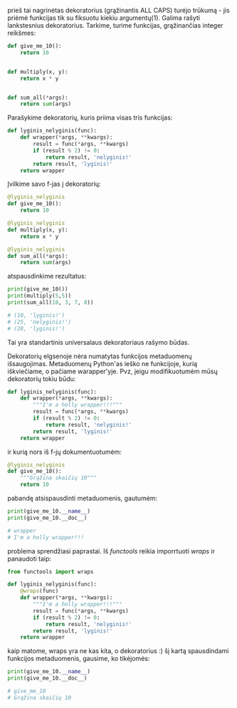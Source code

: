 prieš tai nagrinėtas dekoratorius (grąžinantis ALL CAPS) turėjo trūkumą - 
jis priėmė funkcijas tik su fiksuotu kiekiu argumentų(1). Galima rašyti lankstesnius dekoratorius.
Tarkime, turime funkcijas, grąžinančias integer reikšmes:

```python
def give_me_10():
    return 10


def multiply(x, y):
    return x * y


def sum_all(*args):
    return sum(args)
``` 

Parašykime dekoratorių, kuris priima visas tris funkcijas:

```python
def lyginis_nelyginis(func):
    def wrapper(*args, **kwargs):
        result = func(*args, **kwargs)
        if (result % 2) != 0:
            return result, 'nelyginis!'
        return result, 'lyginis!'
    return wrapper
```

Įvilkime savo f-jas į dekoratorių:

```python
@lyginis_nelyginis
def give_me_10():
    return 10

@lyginis_nelyginis
def multiply(x, y):
    return x * y

@lyginis_nelyginis
def sum_all(*args):
    return sum(args)
```
atspausdinkime rezultatus:
```python
print(give_me_10())
print(multiply(5,5))
print(sum_all(10, 3, 7, 8))

# (10, 'lyginis!')
# (25, 'nelyginis!')
# (28, 'lyginis!')
```

Tai yra standartinis universalaus dekoratoriaus rašymo būdas.

Dekoratorių elgsenoje nėra numatytas funkcijos metaduomenų išsaugojimas. Metaduomenų Python'as 
ieško ne funkcijoje, kurią iškviečiame, o pačiame warapper'yje. Pvz, jeigu modifikuotumėm mūsų 
dekoratorių tokiu būdu:

```python
def lyginis_nelyginis(func):
    def wrapper(*args, **kwargs):
        """I'm a holly wrapper!!!"""
        result = func(*args, **kwargs)
        if (result % 2) != 0:
            return result, 'nelyginis!'
        return result, 'lyginis!'
    return wrapper
```

ir kurią nors iš f-jų dokumentuotumėm:

```python
@lyginis_nelyginis
def give_me_10():
    """Grąžina skaičių 10"""
    return 10
```

pabandę atsispausdinti metaduomenis, gautumėm:

```python
print(give_me_10.__name__)
print(give_me_10.__doc__)

# wrapper
# I'm a holly wrapper!!!
```

problema sprendžiasi paprastai. Iš *functools* reikia imporrtuoti *wraps* 
ir panaudoti taip:

```python
from functools import wraps

def lyginis_nelyginis(func):
    @wraps(func)
    def wrapper(*args, **kwargs):
        """I'm a holly wrapper!!!"""
        result = func(*args, **kwargs)
        if (result % 2) != 0:
            return result, 'nelyginis!'
        return result, 'lyginis!'
    return wrapper
```
kaip matome, wraps yra ne kas kita, o dekoratorius :)
šį kartą spausdindami funkcijos metaduomenis, gausime, ko tikėjomės:

```python
print(give_me_10.__name__)
print(give_me_10.__doc__)

# give_me_10
# Grąžina skaičių 10